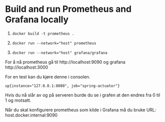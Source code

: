 # Build and run Prometheus and Grafana locally
1.     docker build -t prometheus . 
2.     docker run --network="host" prometheus
3.     docker run --network="host" grafana/grafana

For å nå prometheus gå til http://localhost:9090 og grafana http://localhost:3000

For en test kan du kjøre denne i consolen.

    up{instance="127.0.0.1:8080", job="spring-actuator"}

Hvis du nå slår av og på serveren burde du se i grafen at den endres fra 0 til 1 og motsatt. 

Når du skal konfigurere prometheus som kilde i Grafana må du bruke URL: host.docker.internal:9090
